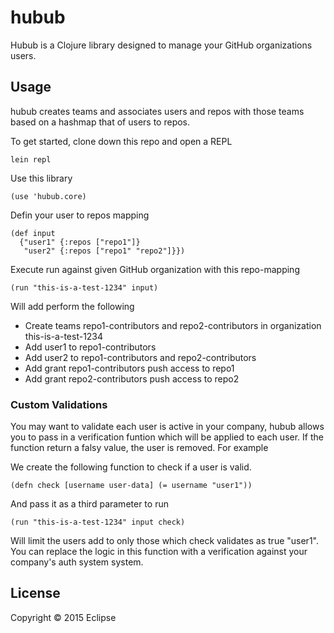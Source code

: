 # hubub

Hubub is a Clojure library designed to manage your GitHub organizations users.

## Usage

hubub creates teams and associates users and repos with those teams based on a
hashmap that of users to repos.

To get started, clone down this repo and open a REPL

```
lein repl
```

Use this library

```
(use 'hubub.core)
```

Defin your user to repos mapping

```
(def input
  {"user1" {:repos ["repo1"]}
   "user2" {:repos ["repo1" "repo2"]}})
```

Execute run against given GitHub organization with this repo-mapping

```
(run "this-is-a-test-1234" input)
```

Will add perform the following

* Create teams repo1-contributors and repo2-contributors in organization this-is-a-test-1234
* Add user1 to repo1-contributors
* Add user2 to repo1-contributors and repo2-contributors
* Add grant repo1-contributors push access to repo1
* Add grant repo2-contributors push access to repo2

### Custom Validations

You may want to validate each user is active in your company, hubub allows you to pass
in a verification funtion which will be applied to each user. If the function return a
falsy value, the user is removed. For example

We create the following function to check if a user is valid.

```
(defn check [username user-data] (= username "user1"))
```

And pass it as a third parameter to run

```
(run "this-is-a-test-1234" input check)
```

Will limit the users add to only those which check validates as true "user1". You can
replace the logic in this function with a verification against your company's auth system system.

## License

Copyright © 2015 Eclipse
